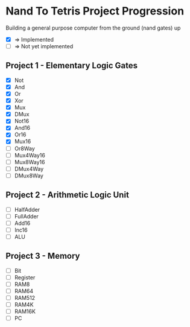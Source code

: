 # Nand To Tetris Project Progression

Building a general purpose computer from the ground (nand gates) up

- [x] => Implemented
- [ ] => Not yet implemented 

## Project 1 - Elementary Logic Gates

- [x] Not
- [x] And
- [x] Or
- [x] Xor
- [x] Mux
- [x] DMux
- [x] Not16
- [x] And16
- [x] Or16
- [x] Mux16
- [ ] Or8Way
- [ ] Mux4Way16
- [ ] Mux8Way16
- [ ] DMux4Way
- [ ] DMux8Way

## Project 2 - Arithmetic Logic Unit

- [ ] HalfAdder
- [ ] FullAdder
- [ ] Add16
- [ ] Inc16
- [ ] ALU

## Project 3 - Memory

- [ ] Bit
- [ ] Register
- [ ] RAM8
- [ ] RAM64
- [ ] RAM512
- [ ] RAM4K
- [ ] RAM16K
- [ ] PC
